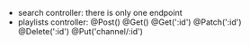 - search controller: there is only one endpoint
- playlists controller:
@Post()
@Get()
@Get(':id')
@Patch(':id')
@Delete(':id')
@Put('channel/:id')
